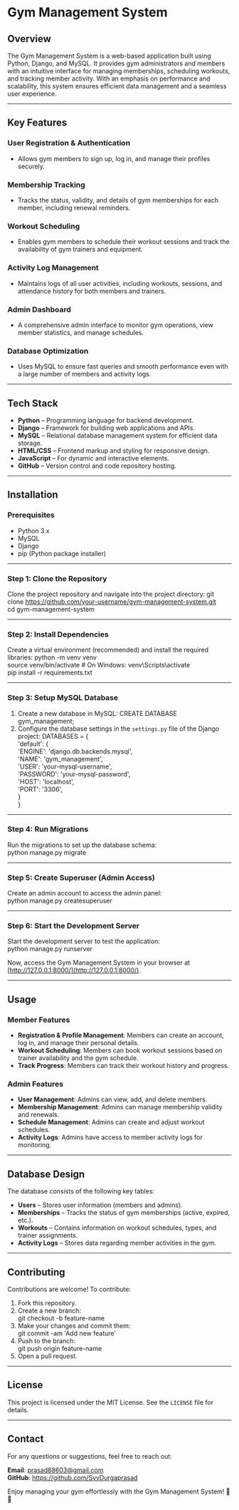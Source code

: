 # **Gym Management System**

## **Overview**
The Gym Management System is a web-based application built using Python, Django, and MySQL. It provides gym administrators and members with an intuitive interface for managing memberships, scheduling workouts, and tracking member activity. With an emphasis on performance and scalability, this system ensures efficient data management and a seamless user experience.

---

## **Key Features**

### **User Registration & Authentication**
- Allows gym members to sign up, log in, and manage their profiles securely.

### **Membership Tracking**
- Tracks the status, validity, and details of gym memberships for each member, including renewal reminders.

### **Workout Scheduling**
- Enables gym members to schedule their workout sessions and track the availability of gym trainers and equipment.

### **Activity Log Management**
- Maintains logs of all user activities, including workouts, sessions, and attendance history for both members and trainers.

### **Admin Dashboard**
- A comprehensive admin interface to monitor gym operations, view member statistics, and manage schedules.

### **Database Optimization**
- Uses MySQL to ensure fast queries and smooth performance even with a large number of members and activity logs.

---

## **Tech Stack**
- **Python** – Programming language for backend development.
- **Django** – Framework for building web applications and APIs.
- **MySQL** – Relational database management system for efficient data storage.
- **HTML/CSS** – Frontend markup and styling for responsive design.
- **JavaScript** – For dynamic and interactive elements.
- **GitHub** – Version control and code repository hosting.

---

## **Installation**

### **Prerequisites**
- Python 3.x
- MySQL
- Django
- pip (Python package installer)

---

### **Step 1: Clone the Repository**
Clone the project repository and navigate into the project directory:
git clone https://github.com/your-username/gym-management-system.git  
cd gym-management-system  

---

### **Step 2: Install Dependencies**
Create a virtual environment (recommended) and install the required libraries:
python -m venv venv  
source venv/bin/activate  # On Windows: venv\Scripts\activate  
pip install -r requirements.txt  

---

### **Step 3: Setup MySQL Database**
1. Create a new database in MySQL:
   CREATE DATABASE gym_management;  
2. Configure the database settings in the `settings.py` file of the Django project:
   DATABASES = {  
       'default': {  
           'ENGINE': 'django.db.backends.mysql',  
           'NAME': 'gym_management',  
           'USER': 'your-mysql-username',  
           'PASSWORD': 'your-mysql-password',  
           'HOST': 'localhost',  
           'PORT': '3306',  
       }  
   }  

---

### **Step 4: Run Migrations**
Run the migrations to set up the database schema:  
python manage.py migrate  

---

### **Step 5: Create Superuser (Admin Access)**
Create an admin account to access the admin panel:  
python manage.py createsuperuser  

---

### **Step 6: Start the Development Server**
Start the development server to test the application:  
python manage.py runserver  

Now, access the Gym Management System in your browser at [http://127.0.0.1:8000/](http://127.0.0.1:8000/).

---

## **Usage**

### **Member Features**
- **Registration & Profile Management**: Members can create an account, log in, and manage their personal details.
- **Workout Scheduling**: Members can book workout sessions based on trainer availability and the gym schedule.
- **Track Progress**: Members can track their workout history and progress.

### **Admin Features**
- **User Management**: Admins can view, add, and delete members.
- **Membership Management**: Admins can manage membership validity and renewals.
- **Schedule Management**: Admins can create and adjust workout schedules.
- **Activity Logs**: Admins have access to member activity logs for monitoring.

---

## **Database Design**
The database consists of the following key tables:
- **Users** – Stores user information (members and admins).
- **Memberships** – Tracks the status of gym memberships (active, expired, etc.).
- **Workouts** – Contains information on workout schedules, types, and trainer assignments.
- **Activity Logs** – Stores data regarding member activities in the gym.

---

## **Contributing**
Contributions are welcome! To contribute:

1. Fork this repository.
2. Create a new branch:  
   git checkout -b feature-name  
3. Make your changes and commit them:  
   git commit -am 'Add new feature'  
4. Push to the branch:  
   git push origin feature-name  
5. Open a pull request.

---

## **License**
This project is licensed under the MIT License. See the `LICENSE` file for details.

---

## **Contact**
For any questions or suggestions, feel free to reach out:  

**Email**: prasad88603@gmail.com  
**GitHub**: https://github.com/SvvDurgaprasad

Enjoy managing your gym effortlessly with the Gym Management System! 🎉💪
